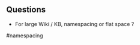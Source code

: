 ## Questions

- For large Wiki / KB, namespacing or flat space ?

<!-- Keywords -->
#namespacing
<!-- /Keywords -->
